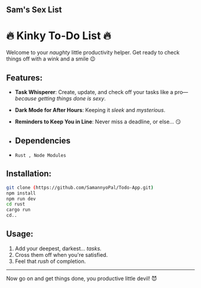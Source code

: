 Sam's Sex List
---

# 🔥 **Kinky To-Do List** 🔥

Welcome to your *naughty* little productivity helper. Get ready to check things off with a wink and a smile 😉

## Features:
- **Task Whisperer**: Create, update, and check off your tasks like a pro—*because getting things done is sexy*.
- **Dark Mode for After Hours**: Keeping it *sleek* and *mysterious*.
- **Reminders to Keep You in Line**: Never miss a deadline, or else... 😏

- ## Dependencies
- ``` Rust , Node Modules ```

## Installation:
```bash
git clone (https://github.com/SamannyoPal/Todo-App.git)
npm install
npm run dev
cd rust
cargo run
cd..
```

## Usage:
1. Add your deepest, darkest... *tasks.*
2. Cross them off when you're satisfied.
3. Feel that *rush* of completion.

---

Now go on and get things done, you productive little devil! 😈
